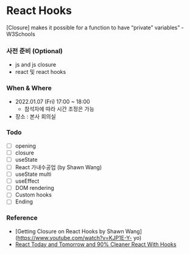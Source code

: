 # React Hooks

[Closure] makes it possible for a function to have “private” variables”
-W3Schools

### 사전 준비 (Optional)

- js and js closure
- react 및 react hooks

### When & Where

- 2022.01.07 (Fri) 17:00 ~ 18:00
  - 참석자에 따라 시간 조정은 가능
- 장소 : 본사 회의실

### Todo

- [ ] opening
- [ ] closure
- [ ] useState
- [ ] React 가내수공업 (by Shawn Wang)
- [ ] useState multi
- [ ] useEffect
- [ ] DOM rendering
- [ ] Custom hooks
- [ ] Ending

### Reference

- [Getting Closure on React Hooks by Shawn
  Wang](https://www.youtube.com/watch?v=KJP1E-Y- yo)
- [React Today and Tomorrow and 90% Cleaner React With Hooks](https://www.youtube.com/watch?v=dpw9EHDh2bM&t=4319s)
